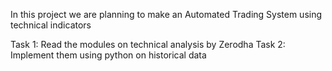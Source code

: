 In this project we are planning to make an Automated Trading System using technical indicators

Task 1: Read the modules on technical analysis by Zerodha
Task 2: Implement them using python on historical data
